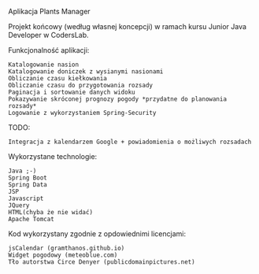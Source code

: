 
Aplikacja Plants Manager

Projekt końcowy (według własnej koncepcji) w ramach kursu Junior Java Developer w CodersLab.

Funkcjonalność aplikacji:

    Katalogowanie nasion
    Katalogowanie doniczek z wysianymi nasionami
    Obliczanie czasu kiełkowania
    Obliczanie czasu do przygotowania rozsady
    Paginacja i sortowanie danych widoku
    Pokazywanie skróconej prognozy pogody *przydatne do planowania rozsady*
    Logowanie z wykorzystaniem Spring-Security

TODO:

    Integracja z kalendarzem Google + powiadomienia o możliwych rozsadach

Wykorzystane technologie:

    Java ;-)
    Spring Boot
    Spring Data
    JSP
    Javascript
    JQuery
    HTML(chyba że nie widać)
    Apache Tomcat

Kod wykorzystany zgodnie z opdowiednimi licencjami:
    
    jsCalendar (gramthanos.github.io)
    Widget pogodowy (meteoblue.com)
    Tło autorstwa Circe Denyer (publicdomainpictures.net)

